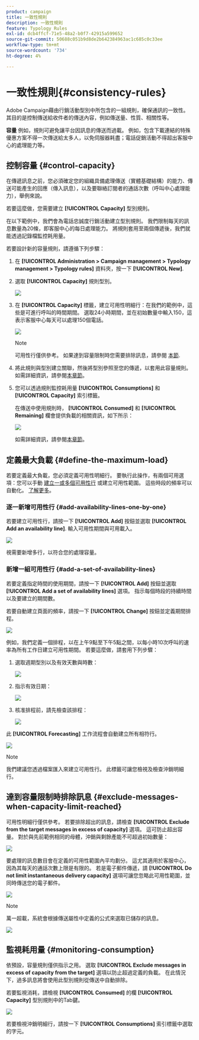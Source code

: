 ```yaml
---
product: campaign
title: 一致性規則
description: 一致性規則
feature: Typology Rules
exl-id: dcb4ffcf-71e5-48a2-b0f7-42915a599652
source-git-commit: 50688c051b9d8de2b642384963ac1c685c0c33ee
workflow-type: tm+mt
source-wordcount: '734'
ht-degree: 4%

---
```


# 一致性規則{#consistency-rules}

Adobe Campaign藉由行銷活動型別中所包含的一組規則，確保通訊的一致性。 其目的是控制傳送給收件者的傳送內容，例如傳送量、性質、相關性等。

**容量** 例如，規則可避免讓平台因訊息的傳送而過載。 例如，包含下載連結的特殊優惠方案不得一次傳送給太多人，以免伺服器耗盡；電話促銷活動不得超出客服中心的處理能力等。

## 控制容量 {#control-capacity}

在傳遞訊息之前，您必須確定您的組織具備處理傳送（實體基礎結構）的能力、傳送可能產生的回應（傳入訊息），以及要聯絡訂閱者的通話次數（呼叫中心處理能力），舉例來說。

若要這麼做，您需要建立 **[!UICONTROL Capacity]** 型別規則。

在以下範例中，我們會為電話忠誠度行銷活動建立型別規則。 我們限制每天的訊息數量為20條，即客服中心的每日處理能力。 將規則套用至兩個傳遞後，我們就能透過記錄檔監控耗用量。

若要設計新的容量規則，請遵循下列步驟：

1. 在 **[!UICONTROL Administration > Campaign management > Typology management > Typology rules]** 資料夾，按一下 **[!UICONTROL New]**.
1. 選取 **[!UICONTROL Capacity]** 規則型別。

   ![](assets/campaign_opt_create_capacity_01.png)

1. 在 **[!UICONTROL Capacity]** 標籤，建立可用性明細行：在我們的範例中，這些是可進行呼叫的時間期間。 選取24小時期間，並在初始數量中輸入150，這表示客服中心每天可以處理150個電話。

   ![](assets/campaign_opt_create_capacity_02.png)

   >[!NOTE]
   >
   >可用性行僅供參考。 如果達到容量限制時您需要排除訊息，請參閱 [本節](#exclude-messages-when-capacity-limit-reached).

1. 將此規則與型別建立關聯，然後將型別參照至您的傳遞，以套用此容量規則。 如需詳細資訊，請參閱[本章節](apply-rules.md#apply-a-typology-to-a-delivery)。
1. 您可以透過規則監控耗用量 **[!UICONTROL Consumptions]** 和 **[!UICONTROL Capacity]** 索引標籤。

   在傳送中使用規則時， **[!UICONTROL Consumed]** 和 **[!UICONTROL Remaining]** 欄會提供負載的相關資訊，如下所示：

   ![](assets/campaign_opt_create_capacity_03.png)

   如需詳細資訊，請參閱[本章節](#monitor-consumption)。

## 定義最大負載 {#define-the-maximum-load}

若要定義最大負載，您必須定義可用性明細行。 要執行此操作，有兩個可用選項：您可以手動 [建立一或多個可用性行](#add-availability-lines-one-by-one) 或建立可用性範圍。 這些時段的頻率可以自動化。 [了解更多](#add-a-set-of-availability-lines)。

### 逐一新增可用性行 {#add-availability-lines-one-by-one}

若要建立可用性行，請按一下 **[!UICONTROL Add]** 按鈕並選取 **[!UICONTROL Add an availability line]**. 輸入可用性期間與可用載入。

![](assets/campaign_opt_create_capacity_02.png)

視需要新增多行，以符合您的處理容量。

### 新增一組可用性行 {#add-a-set-of-availability-lines}

若要定義指定時間的使用期間，請按一下 **[!UICONTROL Add]** 按鈕並選取 **[!UICONTROL Add a set of availability lines]** 選項。 指示每個時段的持續時間以及要建立的期間數。

若要自動建立頁面的頻率，請按一下 **[!UICONTROL Change]** 按鈕並定義期間排程。

![](assets/campaign_opt_create_capacity_07.png)

例如，我們定義一個排程，以在上午9點至下午5點之間，以每小時10次呼叫的速率為所有工作日建立可用性期間。 若要這麼做，請套用下列步驟：

1. 選取週期型別以及有效天數與時數：

   ![](assets/campaign_opt_create_capacity_08.png)

1. 指示有效日期：

   ![](assets/campaign_opt_create_capacity_09.png)

1. 核准排程前，請先檢查該排程：

   ![](assets/campaign_opt_create_capacity_10.png)

此 **[!UICONTROL Forecasting]** 工作流程會自動建立所有相符行。

![](assets/campaign_opt_create_capacity_12.png)

>[!NOTE]
>
>我們建議您透過檔案匯入來建立可用性行。 此標籤可讓您檢視及檢查沖銷明細行。

## 達到容量限制時排除訊息 {#exclude-messages-when-capacity-limit-reached}

可用性明細行僅供參考。 若要排除超出的訊息，請檢查 **[!UICONTROL Exclude from the target messages in excess of capacity]** 選項。 這可防止超出容量。 對於與先前範例相同的母體，沖銷與剩餘產能不可超過初始數量：

![](assets/campaign_opt_create_capacity_04.png)

要處理的訊息數目會在定義的可用性範圍內平均劃分。 這尤其適用於客服中心，因為其每天的通話次數上限是有限的。 若是電子郵件傳遞，請 **[!UICONTROL Do not limit instantaneous delivery capacity]** 選項可讓您忽略此可用性範圍，並同時傳送您的電子郵件。

![](assets/campaign_opt_create_capacity_05.png)

>[!NOTE]
>
>萬一超載，系統會根據傳送屬性中定義的公式來選取已儲存的訊息。

![](assets/campaign_opt_create_capacity_06.png)

## 監視耗用量 {#monitoring-consumption}

依預設，容量規則僅供指示之用。 選取 **[!UICONTROL Exclude messages in excess of capacity from the target]** 選項以防止超過定義的負載。 在此情況下，過多訊息將會使用此型別規則從傳送中自動排除。

若要監視消耗，請檢視 **[!UICONTROL Consumed]** 的欄 **[!UICONTROL Capacity]** 型別規則中的Tab鍵。

![](assets/campaign_opt_create_capacity_04.png)

若要檢視沖銷明細行，請按一下 **[!UICONTROL Consumptions]** 索引標籤中選取的字元。
